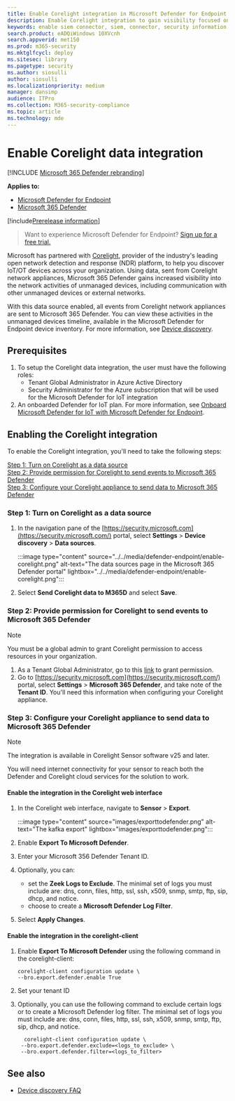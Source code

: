 ```yaml
---
title: Enable Corelight integration in Microsoft Defender for Endpoint
description: Enable Corelight integration to gain visibility focused on IoT/OT devices in areas of the network where MDE is not deployed
keywords: enable siem connector, siem, connector, security information and events
search.product: eADQiWindows 10XVcnh
search.appverid: met150
ms.prod: m365-security
ms.mktglfcycl: deploy
ms.sitesec: library
ms.pagetype: security
ms.author: siosulli
author: siosulli
ms.localizationpriority: medium
manager: dansimp
audience: ITPro
ms.collection: M365-security-compliance
ms.topic: article
ms.technology: mde
---
```


# Enable Corelight data integration

[!INCLUDE [Microsoft 365 Defender rebranding](../../includes/microsoft-defender.md)]

**Applies to:**

- [Microsoft Defender for Endpoint](https://go.microsoft.com/fwlink/?linkid=2154037)
- [Microsoft 365 Defender](https://go.microsoft.com/fwlink/?linkid=2118804)

[!include[Prerelease information](../../includes/prerelease.md)]

> Want to experience Microsoft Defender for Endpoint? [Sign up for a free trial.](https://signup.microsoft.com/create-account/signup?products=7f379fee-c4f9-4278-b0a1-e4c8c2fcdf7e&ru=https://aka.ms/MDEp2OpenTrial?ocid=docs-wdatp-enablesiem-abovefoldlink)

Microsoft has partnered with [Corelight](https://corelight.com/integrations/iot-security), provider of the industry's leading open network detection and response (NDR) platform, to help you discover IoT/OT devices across your organization. Using data, sent from Corelight network appliances, Microsoft 365 Defender gains increased visibility into the network activities of unmanaged devices, including communication with other unmanaged devices or external networks.

With this data source enabled, all events from Corelight network appliances are sent to Microsoft 365 Defender. You can view these activities in the unmanaged devices timeline, available in the Microsoft Defender for Endpoint device inventory. For more information, see [Device discovery](device-discovery.md).

## Prerequisites

1. To setup the Corelight data integration, the user must have the following roles:
   - Tenant Global Administrator in Azure Active Directory
   - Security Administrator for the Azure subscription that will be used for the Microsoft Defender for IoT integration
2. An onboarded Defender for IoT plan. For more information, see [Onboard Microsoft Defender for IoT with Microsoft Defender for Endpoint](enable-microsoft-defender-for-iot-integration.md).

## Enabling the Corelight integration

To enable the Corelight integration, you'll need to take the following steps:

[Step 1: Turn on Corelight as a data source](#step-1-turn-on-corelight-as-a-data-source)<br>
[Step 2: Provide permission for Corelight to send events to Microsoft 365 Defender](#step-2-provide-permission-for-corelight-to-send-events-to-microsoft-365-defender)<br>
[Step 3: Configure your Corelight appliance to send data to Microsoft 365 Defender](#step-3-configure-your-corelight-appliance-to-send-data-to-microsoft-365-defender)

### Step 1: Turn on Corelight as a data source

1. In the navigation pane of the [https://security.microsoft.com](https://security.microsoft.com/) portal, select **Settings** \> **Device discovery** \> **Data sources**.

   :::image type="content" source="../../media/defender-endpoint/enable-corelight.png" alt-text="The data sources page in the Microsoft 365 Defender portal" lightbox="../../media/defender-endpoint/enable-corelight.png":::

2. Select **Send Corelight data to M365D** and select **Save**.

### Step 2: Provide permission for Corelight to send events to Microsoft 365 Defender

> [!NOTE]
> You must be a global admin to grant Corelight permission to access resources in your organization.

1. As a Tenant Global Administrator, go to this [link](<https://login.microsoftonline.com/common/oauth2/authorize?prompt=consent&client_id=d8be544e-9d1a-4825-a5cb-fb447457f692&response_type=code&sso_reload=true>) to grant permission.
2. Go to [https://security.microsoft.com](https://security.microsoft.com/) portal, select **Settings** \> **Microsoft 365 Defender**, and take note of the **Tenant ID**. You'll need this information when configuring your Corelight appliance.

### Step 3: Configure your Corelight appliance to send data to Microsoft 365 Defender

> [!NOTE]
> The integration is available in Corelight Sensor software v25 and later.
> 
> You will need internet connectivity for your sensor to reach both the Defender and Corelight cloud services for the solution to work.

#### Enable the integration in the Corelight web interface

1. In the Corelight web interface, navigate to **Sensor** \> **Export**.

   :::image type="content" source="images/exporttodefender.png" alt-text="The kafka export" lightbox="images/exporttodefender.png":::

2. Enable **Export To Microsoft Defender**.
3. Enter your Microsoft 356 Defender Tenant ID.
4. Optionally, you can:
    - set the **Zeek Logs to Exclude**. The minimal set of logs you must include are: dns, conn, files, http, ssl, ssh, x509, snmp, smtp, ftp, sip, dhcp, and notice.
    - choose to create a **Microsoft Defender Log Filter**.
5. Select **Apply Changes**.

#### Enable the integration in the corelight-client

1. Enable **Export To Microsoft Defender** using the following command in the corelight-client:

    ``` command
    corelight-client configuration update \
    --bro.export.defender.enable True
    ```

2. Set your tenant ID

3. Optionally, you can use the following command to exclude certain logs or to create a Microsoft Defender log filter. The minimal set of logs you must include are: dns, conn, files, http, ssl, ssh, x509, snmp, smtp, ftp, sip, dhcp, and notice.

   ``` command
     corelight-client configuration update \
    --bro.export.defender.exclude=<logs_to_exclude> \
    --bro.export.defender.filter=<logs_to_filter>
   ```

## See also

- [Device discovery FAQ](device-discovery-faq.md)
